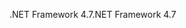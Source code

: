 <span data-ttu-id="4004a-101">.NET Framework 4.7</span><span class="sxs-lookup"><span data-stu-id="4004a-101">.NET Framework 4.7</span></span>